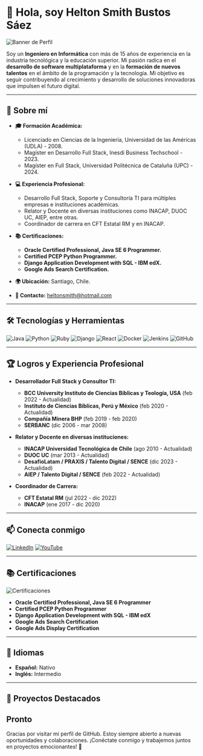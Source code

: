 # 👋 Hola, soy Helton Smith Bustos Sáez

![Banner de Perfil](https://www.joystick.com.mx/wp-content/uploads/2021/06/YYY-1024x341.jpg)

Soy un **Ingeniero en Informática** con más de 15 años de experiencia en la industria tecnológica y la educación superior. Mi pasión radica en el **desarrollo de software multiplataforma** y en la **formación de nuevos talentos** en el ámbito de la programación y la tecnología. Mi objetivo es seguir contribuyendo al crecimiento y desarrollo de soluciones innovadoras que impulsen el futuro digital.

---

## 🚀 Sobre mí

- **🎓 Formación Académica:** 
  - Licenciado en Ciencias de la Ingeniería, Universidad de las Américas (UDLA) - 2008.
  - Magíster en Desarrollo Full Stack, Inesdi Business Techschool - 2023.
  - Magíster en Full Stack, Universidad Politécnica de Cataluña (UPC) - 2024.

- **💻 Experiencia Profesional:** 
  - Desarrollo Full Stack, Soporte y Consultoría TI para múltiples empresas e instituciones académicas.
  - Relator y Docente en diversas instituciones como INACAP, DUOC UC, AIEP, entre otras.
  - Coordinador de carrera en CFT Estatal RM y en INACAP.

- **📚 Certificaciones:**
  - **Oracle Certified Professional, Java SE 6 Programmer.**
  - **Certified PCEP Python Programmer.**
  - **Django Application Development with SQL - IBM edX.**
  - **Google Ads Search Certification.**

- **🌍 Ubicación:** Santiago, Chile.
- **📧 Contacto:** [heltonsmith@hotmail.com](mailto:heltonsmith@hotmail.com)

---

## 🛠️ Tecnologías y Herramientas

![Java](https://img.shields.io/badge/Java-ED8B00?style=for-the-badge&logo=java&logoColor=white)
![Python](https://img.shields.io/badge/Python-3776AB?style=for-the-badge&logo=python&logoColor=white)
![Ruby](https://img.shields.io/badge/Ruby-CC342D?style=for-the-badge&logo=ruby&logoColor=white)
![Django](https://img.shields.io/badge/Django-092E20?style=for-the-badge&logo=django&logoColor=white)
![React](https://img.shields.io/badge/React-20232A?style=for-the-badge&logo=react&logoColor=61DAFB)
![Docker](https://img.shields.io/badge/Docker-2496ED?style=for-the-badge&logo=docker&logoColor=white)
![Jenkins](https://img.shields.io/badge/Jenkins-D24939?style=for-the-badge&logo=jenkins&logoColor=white)
![GitHub](https://img.shields.io/badge/GitHub-181717?style=for-the-badge&logo=github&logoColor=white)

---

## 🏆 Logros y Experiencia Profesional

- **Desarrollador Full Stack y Consultor TI:**
  - **BCC University Instituto de Ciencias Bíblicas y Teología, USA** (feb 2022 - Actualidad)
  - **Instituto de Ciencias Bíblicas, Perú y México** (feb 2020 - Actualidad)
  - **Compañía Minera BHP** (feb 2019 - feb 2020)
  - **SERBANC** (dic 2006 - mar 2008)

- **Relator y Docente en diversas instituciones:**
  - **INACAP Universidad Tecnológica de Chile** (ago 2010 - Actualidad)
  - **DUOC UC** (mar 2013 - Actualidad)
  - **DesafioLatam / PRAXIS / Talento Digital / SENCE** (dic 2023 - Actualidad)
  - **AIEP / Talento Digital / SENCE** (feb 2022 - Actualidad)

- **Coordinador de Carrera:**
  - **CFT Estatal RM** (jul 2022 - dic 2022)
  - **INACAP** (ene 2017 - dic 2020)

---

## 📫 Conecta conmigo

[![LinkedIn](https://img.shields.io/badge/LinkedIn-0077B5?style=for-the-badge&logo=linkedin&logoColor=white)](https://linkedin.com/in/heltonsmith)
[![YouTube](https://img.shields.io/badge/YouTube-FF0000?style=for-the-badge&logo=youtube&logoColor=white)](https://www.youtube.com/user/heltonsmith22/videos)

---

## 📚 Certificaciones

![Certificaciones](https://assets-global.website-files.com/5ec204f268335d3c1a36707e/5ec22b0d4930cd2e518710fb_certificaciones.png)

- **Oracle Certified Professional, Java SE 6 Programmer**
- **Certified PCEP Python Programmer**
- **Django Application Development with SQL - IBM edX**
- **Google Ads Search Certification**
- **Google Ads Display Certification**

---

## 💬 Idiomas

- **Español:** Nativo
- **Inglés:** Intermedio

---

## 💼 Proyectos Destacados

Pronto
---

Gracias por visitar mi perfil de GitHub. Estoy siempre abierto a nuevas oportunidades y colaboraciones. ¡Conéctate conmigo y trabajemos juntos en proyectos emocionantes! 🚀

